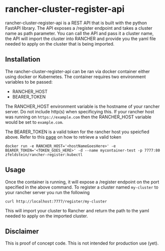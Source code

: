 # rancher-cluster-register-api

rancher-cluster-register-api is a REST API that is built with the python FastAPI library. The API exposes a /register endpoint and takes a cluster name as path parameter. You can call the API and pass it a cluster name, the API will import the cluster into RANCHER and provide you the yaml file needed to apply on the cluster that is being imported. 

## Installation

The rancher-cluster-register-api can be ran via docker container either using docker or Kubernetes. The container requires two environment variables to be passed:

- RANCHER_HOST
- BEARER_TOKEN

The RANCHER_HOST environment variable is the hostname of your rancher server. Do not include http(s) when specificying this. If your rancher host was running on `https://example.com` then the RANCHER_HOST variable would be set to `example.com`. 

The BEARER_TOKEN is a valid token for the rancher host you speicfied above. Refer to this [page](https://rancher.com/docs/rancher/v2.5/en/user-settings/api-keys/) on how to retrieve a valid token  
```
docker run -e RANCHER_HOST='<hostNameGoesHere>' -e BEARER_TOKEN='<TOKEN_GOES_HERE>' -d --name mycontainer-test -p 7777:80 zfeldstein/rancher-register:kubectl
```

## Usage

Once the container is running, it will expose a /register endpoint on the port specified in the above command. To register a cluster named `my-cluster` to your rancher server you run the following

```
curl http://localhost:7777/register/my-cluster
```

This will import your cluster to Rancher and return the path to the yaml needed to apply on the imported cluster. 

## Disclaimer
This is proof of concept code. This is not intended for production use (yet). 
